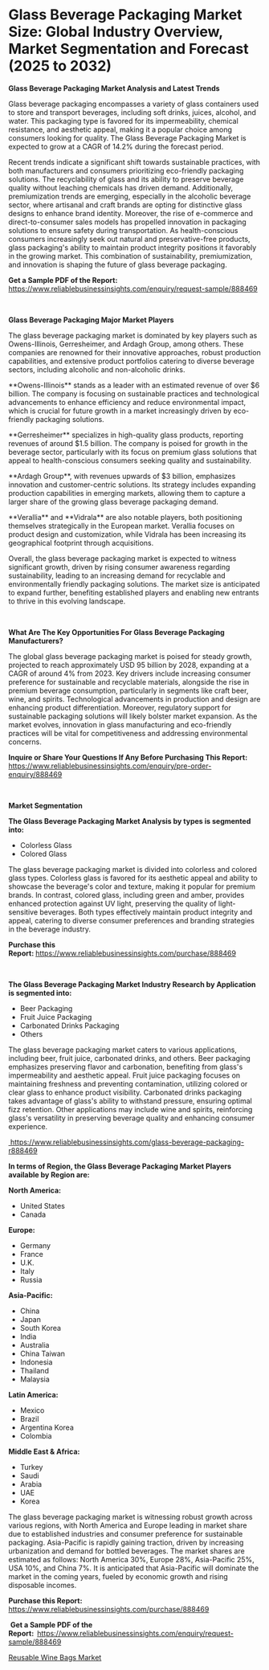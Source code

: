 <p><h1>Glass Beverage Packaging Market Size: Global Industry Overview, Market Segmentation and Forecast (2025 to 2032)</h1></p><p><strong>Glass Beverage Packaging Market Analysis and Latest Trends</strong></p>
<p><p>Glass beverage packaging encompasses a variety of glass containers used to store and transport beverages, including soft drinks, juices, alcohol, and water. This packaging type is favored for its impermeability, chemical resistance, and aesthetic appeal, making it a popular choice among consumers looking for quality. The Glass Beverage Packaging Market is expected to grow at a CAGR of 14.2% during the forecast period. </p><p>Recent trends indicate a significant shift towards sustainable practices, with both manufacturers and consumers prioritizing eco-friendly packaging solutions. The recyclability of glass and its ability to preserve beverage quality without leaching chemicals has driven demand. Additionally, premiumization trends are emerging, especially in the alcoholic beverage sector, where artisanal and craft brands are opting for distinctive glass designs to enhance brand identity. Moreover, the rise of e-commerce and direct-to-consumer sales models has propelled innovation in packaging solutions to ensure safety during transportation. As health-conscious consumers increasingly seek out natural and preservative-free products, glass packaging's ability to maintain product integrity positions it favorably in the growing market. This combination of sustainability, premiumization, and innovation is shaping the future of glass beverage packaging.</p></p>
<p><strong>Get a Sample PDF of the Report:&nbsp;</strong> <a href="https://www.reliablebusinessinsights.com/enquiry/request-sample/888469?utm_campaign=2768&utm_medium=2&utm_source=Github&utm_content=ia&utm_term=08032025&utm_id=glass-beverage-packaging">https://www.reliablebusinessinsights.com/enquiry/request-sample/888469</a></p>
<p>&nbsp;</p>
<p><strong>Glass Beverage Packaging Major Market Players</strong></p>
<p><p>The glass beverage packaging market is dominated by key players such as Owens-Illinois, Gerresheimer, and Ardagh Group, among others. These companies are renowned for their innovative approaches, robust production capabilities, and extensive product portfolios catering to diverse beverage sectors, including alcoholic and non-alcoholic drinks.</p><p>**Owens-Illinois** stands as a leader with an estimated revenue of over $6 billion. The company is focusing on sustainable practices and technological advancements to enhance efficiency and reduce environmental impact, which is crucial for future growth in a market increasingly driven by eco-friendly packaging solutions.</p><p>**Gerresheimer** specializes in high-quality glass products, reporting revenues of around $1.5 billion. The company is poised for growth in the beverage sector, particularly with its focus on premium glass solutions that appeal to health-conscious consumers seeking quality and sustainability.</p><p>**Ardagh Group**, with revenues upwards of $3 billion, emphasizes innovation and customer-centric solutions. Its strategy includes expanding production capabilities in emerging markets, allowing them to capture a larger share of the growing glass beverage packaging demand.</p><p>**Verallia** and **Vidrala** are also notable players, both positioning themselves strategically in the European market. Verallia focuses on product design and customization, while Vidrala has been increasing its geographical footprint through acquisitions.</p><p>Overall, the glass beverage packaging market is expected to witness significant growth, driven by rising consumer awareness regarding sustainability, leading to an increasing demand for recyclable and environmentally friendly packaging solutions. The market size is anticipated to expand further, benefiting established players and enabling new entrants to thrive in this evolving landscape.</p></p>
<p>&nbsp;</p>
<p><strong>What Are The Key Opportunities For Glass Beverage Packaging Manufacturers?</strong></p>
<p><p>The global glass beverage packaging market is poised for steady growth, projected to reach approximately USD 95 billion by 2028, expanding at a CAGR of around 4% from 2023. Key drivers include increasing consumer preference for sustainable and recyclable materials, alongside the rise in premium beverage consumption, particularly in segments like craft beer, wine, and spirits. Technological advancements in production and design are enhancing product differentiation. Moreover, regulatory support for sustainable packaging solutions will likely bolster market expansion. As the market evolves, innovation in glass manufacturing and eco-friendly practices will be vital for competitiveness and addressing environmental concerns.</p></p>
<p><strong>Inquire or Share Your Questions If Any Before Purchasing This Report:</strong> <a href="https://www.reliablebusinessinsights.com/enquiry/pre-order-enquiry/888469?utm_campaign=2768&utm_medium=2&utm_source=Github&utm_content=ia&utm_term=08032025&utm_id=glass-beverage-packaging">https://www.reliablebusinessinsights.com/enquiry/pre-order-enquiry/888469</a></p>
<p>&nbsp;</p>
<p><strong>Market Segmentation</strong></p>
<p><strong>The Glass Beverage Packaging Market Analysis by types is segmented into:</strong></p>
<p><ul><li>Colorless Glass</li><li>Colored Glass</li></ul></p>
<p><p>The glass beverage packaging market is divided into colorless and colored glass types. Colorless glass is favored for its aesthetic appeal and ability to showcase the beverage's color and texture, making it popular for premium brands. In contrast, colored glass, including green and amber, provides enhanced protection against UV light, preserving the quality of light-sensitive beverages. Both types effectively maintain product integrity and appeal, catering to diverse consumer preferences and branding strategies in the beverage industry.</p></p>
<p><strong>Purchase this Report:&nbsp;</strong><a href="https://www.reliablebusinessinsights.com/purchase/888469?utm_campaign=2768&utm_medium=2&utm_source=Github&utm_content=ia&utm_term=08032025&utm_id=glass-beverage-packaging">https://www.reliablebusinessinsights.com/purchase/888469</a></p>
<p>&nbsp;</p>
<p><strong>The Glass Beverage Packaging Market Industry Research by Application is segmented into:</strong></p>
<p><ul><li>Beer Packaging</li><li>Fruit Juice Packaging</li><li>Carbonated Drinks Packaging</li><li>Others</li></ul></p>
<p><p>The glass beverage packaging market caters to various applications, including beer, fruit juice, carbonated drinks, and others. Beer packaging emphasizes preserving flavor and carbonation, benefiting from glass's impermeability and aesthetic appeal. Fruit juice packaging focuses on maintaining freshness and preventing contamination, utilizing colored or clear glass to enhance product visibility. Carbonated drinks packaging takes advantage of glass's ability to withstand pressure, ensuring optimal fizz retention. Other applications may include wine and spirits, reinforcing glass's versatility in preserving beverage quality and enhancing consumer experience.</p></p>
<p><a href="https://www.reliablebusinessinsights.com/glass-beverage-packaging-r888469?utm_campaign=2768&utm_medium=2&utm_source=Github&utm_content=ia&utm_term=08032025&utm_id=glass-beverage-packaging">&nbsp;https://www.reliablebusinessinsights.com/glass-beverage-packaging-r888469</a></p>
<p><strong>In terms of Region, the Glass Beverage Packaging Market Players available by Region are:</strong></p>
<p>
    <p> <strong> North America: </strong>
        <ul>
            <li>United States</li>
            <li>Canada</li>
        </ul>
        </p> 
    <p> <strong> Europe: </strong>
        <ul>
            <li>Germany</li>
            <li>France</li>
            <li>U.K.</li>
            <li>Italy</li>
            <li>Russia</li>
        </ul>
        </p> 
    <p> <strong> Asia-Pacific: </strong>
        <ul>
            <li>China</li>
            <li>Japan</li>
            <li>South Korea</li>
            <li>India</li>
            <li>Australia</li>
            <li>China Taiwan</li>
            <li>Indonesia</li>
            <li>Thailand</li>
            <li>Malaysia</li>
        </ul>
        </p> 
    <p> <strong> Latin America: </strong>
        <ul>
            <li>Mexico</li>
            <li>Brazil</li>
            <li>Argentina Korea</li>
            <li>Colombia</li>
        </ul>
        </p> 
    <p> <strong> Middle East & Africa: </strong>
        <ul>
            <li>Turkey</li>
            <li>Saudi</li>
            <li>Arabia</li>
            <li>UAE</li>
            <li>Korea</li>
        </ul>
    </p>
    </p>
<p><p>The glass beverage packaging market is witnessing robust growth across various regions, with North America and Europe leading in market share due to established industries and consumer preference for sustainable packaging. Asia-Pacific is rapidly gaining traction, driven by increasing urbanization and demand for bottled beverages. The market shares are estimated as follows: North America 30%, Europe 28%, Asia-Pacific 25%, USA 10%, and China 7%. It is anticipated that Asia-Pacific will dominate the market in the coming years, fueled by economic growth and rising disposable incomes.</p></p>
<p><strong>Purchase this Report: </strong><a href="https://www.reliablebusinessinsights.com/purchase/888469?utm_campaign=2768&utm_medium=2&utm_source=Github&utm_content=ia&utm_term=08032025&utm_id=glass-beverage-packaging">https://www.reliablebusinessinsights.com/purchase/888469</a></p>
<p>&nbsp;<strong>Get a Sample PDF of the Report:&nbsp;&nbsp;</strong><a href="https://www.reliablebusinessinsights.com/enquiry/request-sample/888469?utm_campaign=2768&utm_medium=2&utm_source=Github&utm_content=ia&utm_term=08032025&utm_id=glass-beverage-packaging">https://www.reliablebusinessinsights.com/enquiry/request-sample/888469</a></p>
<p><strong></strong></p>
<p><p><a href="https://github.com/ezahdyre/Market-Research-Report-List-1/blob/main/reusable-wine-bags-market.md?utm_campaign=2768&utm_medium=2&utm_source=Github&utm_content=ia&utm_term=08032025&utm_id=glass-beverage-packaging">Reusable Wine Bags Market</a></p></p>